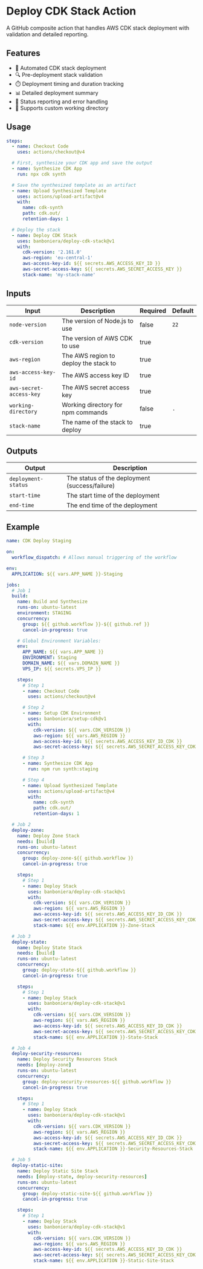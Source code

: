 # Deploy CDK Stack Action

A GitHub composite action that handles AWS CDK stack deployment with validation and detailed reporting.

## Features

- 🚀 Automated CDK stack deployment
- 🔍 Pre-deployment stack validation
- ⏱️ Deployment timing and duration tracking
- 📊 Detailed deployment summary
- 🔄 Status reporting and error handling
- 📁 Supports custom working directory

## Usage

```yaml
steps:
  - name: Checkout Code
    uses: actions/checkout@v4

  # First, synthesize your CDK app and save the output
  - name: Synthesize CDK App
    run: npx cdk synth

  # Save the synthesized template as an artifact
  - name: Upload Synthesized Template
    uses: actions/upload-artifact@v4
    with:
      name: cdk-synth
      path: cdk.out/
      retention-days: 1

  # Deploy the stack
  - name: Deploy CDK Stack
    uses: banboniera/deploy-cdk-stack@v1
    with:
      cdk-version: '2.161.0'
      aws-region: 'eu-central-1'
      aws-access-key-id: ${{ secrets.AWS_ACCESS_KEY_ID }}
      aws-secret-access-key: ${{ secrets.AWS_SECRET_ACCESS_KEY }}
      stack-name: 'my-stack-name'
```

## Inputs

| Input | Description | Required | Default |
|-------|-------------|----------|---------|
| `node-version` | The version of Node.js to use | false | `22` |
| `cdk-version` | The version of AWS CDK to use | true | |
| `aws-region` | The AWS region to deploy the stack to | true | |
| `aws-access-key-id` | The AWS access key ID | true | |
| `aws-secret-access-key` | The AWS secret access key | true | |
| `working-directory` | Working directory for npm commands | false | `.` |
| `stack-name` | The name of the stack to deploy | true | |

## Outputs

| Output | Description |
|--------|-------------|
| `deployment-status` | The status of the deployment (success/failure) |
| `start-time` | The start time of the deployment |
| `end-time` | The end time of the deployment |

## Example

```yaml
name: CDK Deploy Staging

on:
  workflow_dispatch: # Allows manual triggering of the workflow

env:
  APPLICATION: ${{ vars.APP_NAME }}-Staging

jobs:
  # Job 1
  build:
    name: Build and Synthesize
    runs-on: ubuntu-latest
    environment: STAGING
    concurrency:
      group: ${{ github.workflow }}-${{ github.ref }}
      cancel-in-progress: true

    # Global Environment Variables:
    env:
      APP_NAME: ${{ vars.APP_NAME }}
      ENVIRONMENT: Staging
      DOMAIN_NAME: ${{ vars.DOMAIN_NAME }}
      VPS_IP: ${{ secrets.VPS_IP }}

    steps:
      # Step 1
      - name: Checkout Code
        uses: actions/checkout@v4

      # Step 2
      - name: Setup CDK Environment
        uses: banboniera/setup-cdk@v1
        with:
          cdk-version: ${{ vars.CDK_VERSION }}
          aws-region: ${{ vars.AWS_REGION }}
          aws-access-key-id: ${{ secrets.AWS_ACCESS_KEY_ID_CDK }}
          aws-secret-access-key: ${{ secrets.AWS_SECRET_ACCESS_KEY_CDK }}

      # Step 3
      - name: Synthesize CDK App
        run: npm run synth:staging

      # Step 4
      - name: Upload Synthesized Template
        uses: actions/upload-artifact@v4
        with:
          name: cdk-synth
          path: cdk.out/
          retention-days: 1

  # Job 2
  deploy-zone:
    name: Deploy Zone Stack
    needs: [build]
    runs-on: ubuntu-latest
    concurrency:
      group: deploy-zone-${{ github.workflow }}
      cancel-in-progress: true

    steps:
      # Step 1
      - name: Deploy Stack
        uses: banboniera/deploy-cdk-stack@v1
        with:
          cdk-version: ${{ vars.CDK_VERSION }}
          aws-region: ${{ vars.AWS_REGION }}
          aws-access-key-id: ${{ secrets.AWS_ACCESS_KEY_ID_CDK }}
          aws-secret-access-key: ${{ secrets.AWS_SECRET_ACCESS_KEY_CDK }}
          stack-name: ${{ env.APPLICATION }}-Zone-Stack

  # Job 3
  deploy-state:
    name: Deploy State Stack
    needs: [build]
    runs-on: ubuntu-latest
    concurrency:
      group: deploy-state-${{ github.workflow }}
      cancel-in-progress: true

    steps:
      # Step 1
      - name: Deploy Stack
        uses: banboniera/deploy-cdk-stack@v1
        with:
          cdk-version: ${{ vars.CDK_VERSION }}
          aws-region: ${{ vars.AWS_REGION }}
          aws-access-key-id: ${{ secrets.AWS_ACCESS_KEY_ID_CDK }}
          aws-secret-access-key: ${{ secrets.AWS_SECRET_ACCESS_KEY_CDK }}
          stack-name: ${{ env.APPLICATION }}-State-Stack

  # Job 4
  deploy-security-resources:
    name: Deploy Security Resources Stack
    needs: [deploy-zone]
    runs-on: ubuntu-latest
    concurrency:
      group: deploy-security-resources-${{ github.workflow }}
      cancel-in-progress: true

    steps:
      # Step 1
      - name: Deploy Stack
        uses: banboniera/deploy-cdk-stack@v1
        with:
          cdk-version: ${{ vars.CDK_VERSION }}
          aws-region: ${{ vars.AWS_REGION }}
          aws-access-key-id: ${{ secrets.AWS_ACCESS_KEY_ID_CDK }}
          aws-secret-access-key: ${{ secrets.AWS_SECRET_ACCESS_KEY_CDK }}
          stack-name: ${{ env.APPLICATION }}-Security-Resources-Stack

  # Job 5
  deploy-static-site:
    name: Deploy Static Site Stack
    needs: [deploy-state, deploy-security-resources]
    runs-on: ubuntu-latest
    concurrency:
      group: deploy-static-site-${{ github.workflow }}
      cancel-in-progress: true

    steps:
      # Step 1
      - name: Deploy Stack
        uses: banboniera/deploy-cdk-stack@v1
        with:
          cdk-version: ${{ vars.CDK_VERSION }}
          aws-region: ${{ vars.AWS_REGION }}
          aws-access-key-id: ${{ secrets.AWS_ACCESS_KEY_ID_CDK }}
          aws-secret-access-key: ${{ secrets.AWS_SECRET_ACCESS_KEY_CDK }}
          stack-name: ${{ env.APPLICATION }}-Static-Site-Stack
```
